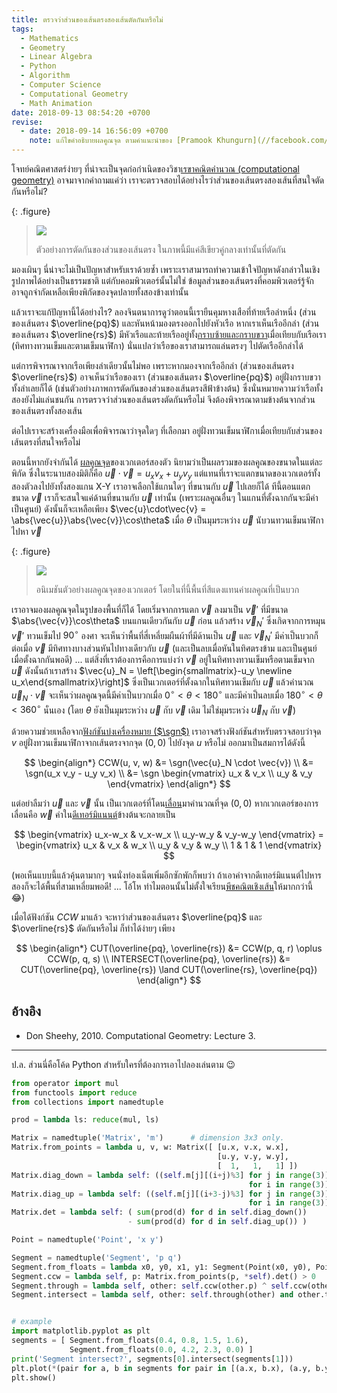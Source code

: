 ```yaml
---
title: ตรวจว่าส่วนของเส้นตรงสองเส้นตัดกันหรือไม่
tags:
  - Mathematics
  - Geometry
  - Linear Algebra
  - Python
  - Algorithm
  - Computer Science
  - Computational Geometry
  - Math Animation
date: 2018-09-13 08:54:20 +0700
revise:
  - date: 2018-09-14 16:56:09 +0700
    note: แก้ไขคำอธิบายผลคูณจุด ตามคำแนะนำของ [Pramook Khungurn](//facebook.com/pramook)
---
```


โจทย์คณิตศาสตร์ง่ายๆ ที่น่าจะเป็นจุดก่อกำเนิดของวิชา[เรขาคณิตคำนวณ (computational geometry)][computational geometry] อาจมาจากคำถามแค่ว่า เราจะตรวจสอบได้อย่างไรว่าส่วนของเส้นตรงสองเส้นที่สนใจตัดกันหรือไม่?

{: .figure}
> ![](/images/algorithm/segment-intersection/cover.png)
>
> ตัวอย่างการตัดกันของส่วนของเส้นตรง ในภาพนี้มีแค่สีเขียวคู่กลางเท่านั้นที่ตัดกัน

มองเผินๆ นี่น่าจะไม่เป็นปัญหาสำหรับเราด้วยซ้ำ เพราะเราสามารถทำความเข้าใจปัญหาดังกล่าวในเชิงรูปภาพได้อย่างเป็นธรรมชาติ แต่กับคอมพิวเตอร์นั้นไม่ใช่ ข้อมูลส่วนของเส้นตรงที่คอมพิวเตอร์รู้จัก อาจถูกจำกัดเหลือเพียงพิกัดของจุดปลายทั้งสองข้างเท่านั้น

แล้วเราจะแก้ปัญหานี้ได้อย่างไร? ลองจินตนาการดูว่าตอนนี้เรายืนคุมหางเสือที่ท้ายเรือลำหนึ่ง (ส่วนของเส้นตรง $\overline{pq}$) และหันหน้ามองตรงออกไปยังหัวเรือ หากเราเห็นเรืออีกลำ (ส่วนของเส้นตรง $\overline{rs}$) มีหัวเรือและท้ายเรืออยู่ทั้ง[กราบซ้ายและกราบขวา][port starboard]เมื่อเทียบกับเรือเรา (ทิศทางทวนเข็มและตามเข็มนาฬิกา) นั่นแปลว่าเรือของเราสามารถแล่นตรงๆ ไปตัดเรืออีกลำได้

แต่การพิจารณาจากเรือเพียงลำเดียวนั้นไม่พอ เพราะหากมองจากเรืออีกลำ (ส่วนของเส้นตรง $\overline{rs}$) อาจเห็นว่าเรือของเรา (ส่วนของเส้นตรง $\overline{pq}$) อยู่ฝั่งกราบขวาทั้งลำเลยก็ได้ (เช่นตัวอย่างภาพการตัดกันของส่วนของเส้นตรงสีฟ้าข้างต้น) ซึ่งนั่นหมายความว่าเรือทั้งสองยังไม่แล่นชนกัน การตรวจว่าส่วนของเส้นตรงตัดกันหรือไม่ จึงต้องพิจารณาตามข้างต้นจากส่วนของเส้นตรงทั้งสองเส้น

ต่อไปเราจะสร้างเครื่องมือเพื่อพิจารณาว่าจุดใดๆ ที่เลือกมา อยู่ฝั่งทวนเข็มนาฬิกาเมื่อเทียบกับส่วนของเส้นตรงที่สนใจหรือไม่

ตอนนี้หากยังจำกันได้ [ผลคูณจุด][dot product]ของเวกเตอร์สองตัว นิยามว่าเป็นผลรวมของผลคูณของขนาดในแต่ละพิกัด ซึ่งในระนาบสองมิติก็คือ $\vec{u} \cdot \vec{v} = u_x v_x + u_y v_y$ แต่แทนที่เราจะแตกขนาดของเวกเตอร์ทั้งสองตัวลงไปยังทั้งสองแกน X-Y เราอาจเลือกใช้แกนใดๆ ที่ขนานกับ $\vec{u}$ ไปเลยก็ได้ ทีนี้ตอนแตกขนาด $\vec{v}$ เราก็จะสนใจแค่ด้านที่ขนานกับ $\vec{u}$ เท่านั้น (เพราะผลคูณอื่นๆ ในแกนที่ตั้งฉากกันจะมีค่าเป็นศูนย์) ดังนั้นก็จะเหลือเพียง $\vec{u}\cdot\vec{v} = \abs{\vec{u}}\abs{\vec{v}}\cos\theta$ เมื่อ $\theta$ เป็นมุมระหว่าง $\vec{u}$ นับวนทวนเข็มนาฬิกาไปหา $\vec{v}$

{: .figure}
> ![](/images/math/dot-product.gif)
>
> อนิเมชันตัวอย่างผลคูณจุดของเวกเตอร์ โดยในที่นี้พื้นที่สีแดงแทนค่าผลคูณที่เป็นบวก

เราอาจมองผลคูณจุดในรูปของพื้นที่ก็ได้ โดยเริ่มจากการแตก $\vec{v}$ ลงมาเป็น $\vec{v}'$ ที่มีขนาด $\abs{\vec{v}}\cos\theta$ บนแกนเดียวกันกับ $\vec{u}$ ก่อน แล้วสร้าง $\vec{v}_N'$ ซึ่งเกิดจากการหมุน $\vec{v}'$ ทวนเข็มไป $90^\circ$ องศา จะเห็นว่าพื้นที่สี่เหลี่ยมผืนผ้าที่มีด้านเป็น $\vec{u}$ และ $\vec{v}_N'$ มีค่าเป็นบวกก็ต่อเมื่อ $\vec{v}$ มีทิศทางบางส่วนหันไปทางเดียวกับ $\vec{u}$ (และเป็นลบเมื่อหันในทิศตรงข้าม และเป็นศูนย์เมื่อตั้งฉากกันพอดี) ... แต่สิ่งที่เราต้องการคือการแบ่งว่า $\vec{v}$ อยู่ในทิศทางทวนเข็มหรือตามเข็มจาก $\vec{u}$ ดังนั้นถ้าเราสร้าง $\vec{u}_N = \left[\begin{smallmatrix}-u_y \newline u_x\end{smallmatrix}\right]$ ซึ่งเป็นเวกเตอร์ที่ตั้งฉากในทิศทวนเข็มกับ $\vec{u}$ แล้วคำนวณ $\vec{u}_N\cdot\vec{v}$ จะเห็นว่าผลคูณจุดนี้มีค่าเป็นบวกเมื่อ $0^\circ<\theta<180^\circ$ และมีค่าเป็นลบเมื่อ $180^\circ<\theta<360^\circ$ นั่นเอง (โดย $\theta$ ยังเป็นมุมระหว่าง $\vec{u}$ กับ $\vec{v}$ เดิม ไม่ใช่มุมระหว่ง $\vec{u}_N$ กับ $\vec{v}$)

ด้วยความช่วยเหลือจาก[ฟังก์ชันบ่งเครื่องหมาย ($\sgn$)][sign function] เราอาจสร้างฟังก์ชันสำหรับตรวจสอบว่าจุด $v$ อยู่ฝั่งทวนเข็มนาฬิกาจากเส้นตรงจากจุด $(0,0)$ ไปยังจุด $u$ หรือไม่ ออกมาเป็นสมการได้ดังนี้

$$ \begin{align*}
CCW(u, v, w) &= \sgn(\vec{u}_N \cdot \vec{v}) \\
             &= \sgn(u_x v_y - u_y v_x) \\
             &= \sgn \begin{vmatrix} u_x & v_x \\ u_y & v_y \end{vmatrix}
\end{align*} $$

แต่อย่าลืมว่า $\vec{u}$ และ $\vec{v}$ นั้น เป็นเวกเตอร์ที่โดน[เลื่อน][translation]มาคำนวณที่จุด $(0,0)$ หากเวกเตอร์ของการเลื่อนคือ $\vec{w}$ ค่าใน[ดีเทอร์มิแนนต์][determinant]ข้างต้นจะกลายเป็น

$$
\begin{vmatrix}
  u_x-w_x & v_x-w_x \\
  u_y-w_y & v_y-w_y
\end{vmatrix} =
\begin{vmatrix}
  u_x & v_x & w_x \\
  u_y & v_y & w_y \\
  1   & 1   & 1
\end{vmatrix}
$$

(พอเห็นแบบนี้แล้วคุ้นตามากๆ จนนั่งท่องเน็ตเพิ่มอีกซักพักก็พบว่า ถ้าเอาค่าจากดีเทอร์มิแนนต์ไปหารสองก็จะได้พื้นที่สามเหลี่ยมพอดี! ... โอ้โห ทำไมตอนนั้นไม่ตั้งใจเรียน[พีชคณิตเชิงเส้น][linear algebra]ให้มากกว่านี้ 😂)

เมื่อได้ฟังก์ชัน $CCW$ มาแล้ว จะหาว่าส่วนของเส้นตรง $\overline{pq}$ และ $\overline{rs}$ ตัดกันหรือไม่ ก็ทำได้ง่ายๆ เพียง

$$ \begin{align*}
CUT(\overline{pq}, \overline{rs}) &= CCW(p, q, r) \oplus CCW(p, q, s) \\
INTERSECT(\overline{pq}, \overline{rs}) &= CUT(\overline{pq}, \overline{rs}) \land CUT(\overline{rs}, \overline{pq})
\end{align*} $$

## อ้างอิง

- Don Sheehy, 2010. Computational Geometry: Lecture 3.

---

ป.ล. ส่วนนี่คือโค้ด Python สำหรับใครที่ต้องการเอาไปลองเล่นตาม 😉

``` python
from operator import mul
from functools import reduce
from collections import namedtuple

prod = lambda ls: reduce(mul, ls)

Matrix = namedtuple('Matrix', 'm')      # dimension 3x3 only.
Matrix.from_points = lambda u, v, w: Matrix([ [u.x, v.x, w.x],
                                              [u.y, v.y, w.y],
                                              [  1,   1,   1] ])
Matrix.diag_down = lambda self: ((self.m[j][(i+j)%3] for j in range(3))
                                                     for i in range(3))
Matrix.diag_up = lambda self: ((self.m[j][(i+3-j)%3] for j in range(3))
                                                     for i in range(3))
Matrix.det = lambda self: ( sum(prod(d) for d in self.diag_down())
                          - sum(prod(d) for d in self.diag_up()) )

Point = namedtuple('Point', 'x y')

Segment = namedtuple('Segment', 'p q')
Segment.from_floats = lambda x0, y0, x1, y1: Segment(Point(x0, y0), Point(x1, y1))
Segment.ccw = lambda self, p: Matrix.from_points(p, *self).det() > 0
Segment.through = lambda self, other: self.ccw(other.p) ^ self.ccw(other.q)
Segment.intersect = lambda self, other: self.through(other) and other.through(self)


# example
import matplotlib.pyplot as plt
segments = [ Segment.from_floats(0.4, 0.8, 1.5, 1.6),
             Segment.from_floats(0.0, 4.2, 2.3, 0.0) ]
print('Segment intersect?', segments[0].intersect(segments[1]))
plt.plot(*(pair for a, b in segments for pair in [(a.x, b.x), (a.y, b.y)]))
plt.show()
```


[computational geometry]: //en.wikipedia.org/wiki/Computational_geometry
[dot product]: //en.wikipedia.org/wiki/Dot_product
[port starboard]: //en.wikipedia.org/wiki/Port_and_starboard
[sign function]: //en.wikipedia.org/wiki/Sign_function
[translation]: //en.wikipedia.org/wiki/Translation_(geometry)
[determinant]: //en.wikipedia.org/wiki/Determinant
[linear algebra]: //en.wikipedia.org/wiki/Linear_algebra
